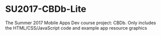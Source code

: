 # SU2017-CBDb-Lite

The Summer 2017 Mobile Apps Dev course project: CBDb.
Only includes the HTML/CSS/JavaScript code and example app resource graphics
